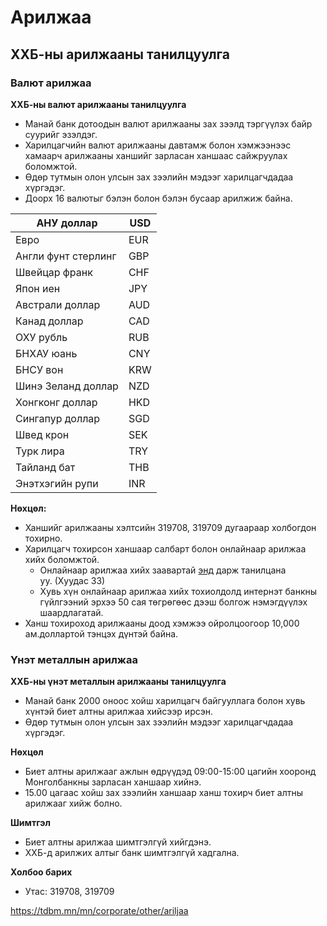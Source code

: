 # Арилжаа

## ХХБ-ны арилжааны танилцуулга

### Валют арилжаа

**ХХБ-ны валют арилжааны танилцуулга**

- Манай банк дотоодын валют арилжааны зах зээлд тэргүүлэх байр суурийг эзэлдэг.
- Харилцагчийн валют арилжааны давтамж болон хэмжээнээс хамаарч арилжааны ханшийг зарласан ханшаас сайжруулах боломжтой.
- Өдөр тутмын олон улсын зах зээлийн мэдээг харилцагчдадаа хүргэдэг.
- Доорх 16 валютыг бэлэн болон бэлэн бусаар арилжиж байна.

| АНУ доллар          | USD |
| ------------------- | --- |
| Евро                | EUR |
| Англи фунт стерлинг | GBP |
| Швейцар франк       | CHF |
| Япон иен            | JPY |
| Австрали доллар     | AUD |
| Канад доллар        | CAD |
| ОХУ рубль           | RUB |
| БНХАУ юань          | CNY |
| БНСУ вон            | KRW |
| Шинэ Зеланд доллар  | NZD |
| Хонгконг доллар     | HKD |
| Сингапур доллар     | SGD |
| Швед крон           | SEK |
| Турк лира           | TRY |
| Тайланд бат         | THB |
| Энэтхэгийн рупи     | INR |

**Нөхцөл:**

- Ханшийг арилжааны хэлтсийн 319708, 319709 дугаараар холбогдон тохирно.
- Харилцагч тохирсон ханшаар салбарт болон онлайнаар арилжаа хийх боломжтой.
  - Онлайнаар арилжаа хийх заавартай [энд](https://www.etdbm.mn/static/guide.pdf) дарж танилцана уу. (Хуудас 33)
  - Хувь хүн онлайнаар арилжаа хийх тохиолдолд интернэт банкны гүйлгээний эрхээ 50 сая төгрөгөөс дээш болгож нэмэгдүүлэх шаардлагатай.
- Ханш тохироход арилжааны доод хэмжээ ойролцоогоор 10,000 ам.доллартой тэнцэх дүнтэй байна.

### Үнэт металлын арилжаа

**ХХБ-ны үнэт металлын арилжааны танилцуулга**

- Манай банк 2000 оноос хойш харилцагч байгууллага болон хувь хүнтэй биет алтны арилжаа хийсээр ирсэн.
- Өдөр тутмын олон улсын зах зээлийн мэдээг харилцагчдадаа хүргэдэг.

**Нөхцөл**

- Биет алтны арилжааг ажлын өдрүүдэд 09:00-15:00 цагийн хооронд Монголбанкны зарласан ханшаар хийнэ.
- 15.00 цагаас хойш зах зээлийн ханшаар ханш тохирч биет алтны арилжааг хийж болно.

**Шимтгэл**

- Биет алтны арилжаа шимтгэлгүй хийгдэнэ.
- ХХБ-д арилжих алтыг банк шимтгэлгүй хадгална.

**Холбоо барих**

- Утас: 319708, 319709

https://tdbm.mn/mn/corporate/other/ariljaa
